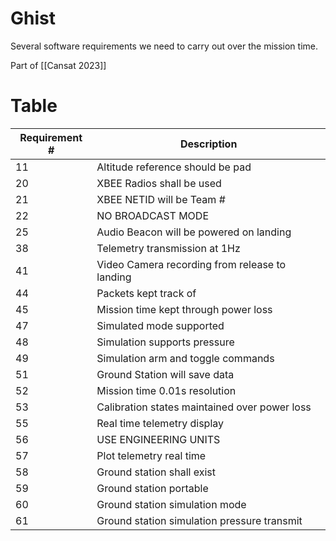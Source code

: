 # Ghist
Several software requirements we need to carry out over the mission time.

Part of [[Cansat 2023]]

# Table

| Requirement # | Description                                    |
| ------------- | ---------------------------------------------- |
| 11            | Altitude reference should be pad               |
| 20            | XBEE Radios shall be used                      |
| 21            | XBEE NETID will be Team #                      |
| 22            | NO BROADCAST MODE                              |
| 25            | Audio Beacon will be powered on landing        |
| 38            | Telemetry transmission at 1Hz                  |
| 41            | Video Camera recording from release to landing |
| 44            | Packets kept track of                          |
| 45            | Mission time kept through power loss           |
| 47            | Simulated mode supported                       |
| 48            | Simulation supports pressure                   |
| 49            | Simulation arm and toggle commands             |
| 51            | Ground Station will save data                  |
| 52            | Mission time 0.01s resolution                  |
| 53            | Calibration states maintained over power loss  |
| 55            | Real time telemetry display                    |
| 56            | USE ENGINEERING UNITS                          |
| 57            | Plot telemetry real time                       |
| 58            | Ground station shall exist                     |
| 59            | Ground station portable                        |
| 60            | Ground station simulation mode                 |
| 61            | Ground station simulation pressure transmit    |
